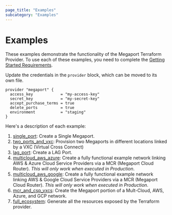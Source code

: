 ```yaml
---
page_title: "Examples"
subcategory: "Examples"
---
```


# Examples

These examples demonstrate the functionality of the Megaport Terraform Provider. 
To use each of these examples, you need to complete the [Getting Started Requirements](gettingstarted).  

Update the credentials in the `provider` block, which can be moved to its own file.
```
provider "megaport" {
  access_key            = "my-access-key"
  secret_key            = "my-secret-key"
  accept_purchase_terms = true
  delete_ports          = true
  environment           = "staging"
}
```

Here's a description of each example:
1. [single_port](example_single_port): Create a Single Megaport.
1. [two_ports_and_vxc](example_two_ports_and_vxc): Provision two Megaports in different locations linked by a VXC (Virtual Cross Connect)
1. [lag_port](example_lag_port): Create a LAG Port.
1. [multicloud_aws_azure](example_multicloud_aws_azure): Create a fully functional example network linking AWS & Azure 
   Cloud Service Providers via a MCR (Megaport Cloud Router). _This will only work when executed in Production_.
1. [multicloud_aws_google](example_multicloud_aws_google): Create a fully functional example network linking AWS & Google 
   Cloud Service Providers via a MCR (Megaport Cloud Router). _This will only work when executed in Production_.
1. [mcr_and_csp_vxcs](example_mcr_and_csp_vxcs): Create the Megaport portion of a Mult-Cloud, AWS, Azure, and GCP network.
1. [full_ecosystem](example_full_ecosystem): Generate all the resources exposed by the Terraform provider.
